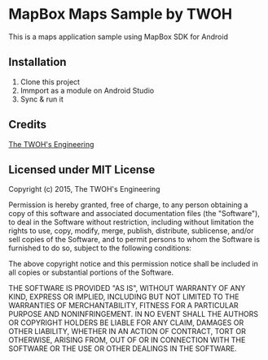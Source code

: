 # MapBox Maps Sample by TWOH

This is a maps application sample using MapBox SDK for Android

## Installation

1. Clone this project
2. Immport as a module on Android Studio
3. Sync & run it

## Credits

[The TWOH's Engineering](http://www.twoh.co)

## Licensed under MIT License

Copyright (c) 2015, The TWOH's Engineering

Permission is hereby granted, free of charge, to any person obtaining a copy
of this software and associated documentation files (the "Software"), to deal
in the Software without restriction, including without limitation the rights
to use, copy, modify, merge, publish, distribute, sublicense, and/or sell
copies of the Software, and to permit persons to whom the Software is
furnished to do so, subject to the following conditions:

The above copyright notice and this permission notice shall be included in all
copies or substantial portions of the Software.

THE SOFTWARE IS PROVIDED "AS IS", WITHOUT WARRANTY OF ANY KIND,
EXPRESS OR IMPLIED, INCLUDING BUT NOT LIMITED TO THE WARRANTIES OF
MERCHANTABILITY, FITNESS FOR A PARTICULAR PURPOSE AND NONINFRINGEMENT.
IN NO EVENT SHALL THE AUTHORS OR COPYRIGHT HOLDERS BE LIABLE FOR ANY CLAIM,
DAMAGES OR OTHER LIABILITY, WHETHER IN AN ACTION OF CONTRACT, TORT OR
OTHERWISE, ARISING FROM, OUT OF OR IN CONNECTION WITH THE SOFTWARE OR THE USE
OR OTHER DEALINGS IN THE SOFTWARE.

